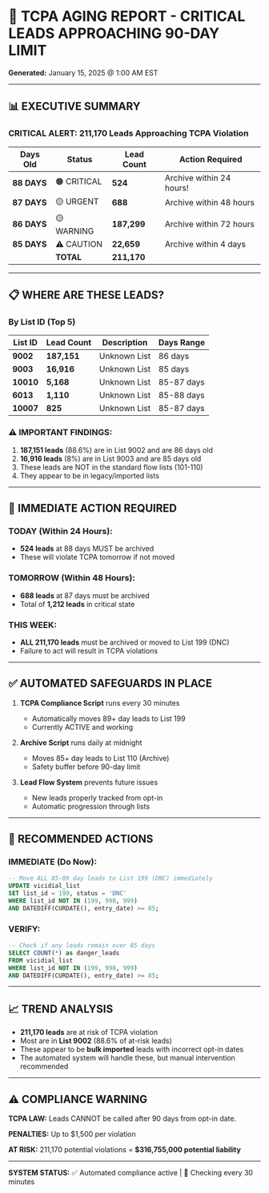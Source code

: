 # 🚨 TCPA AGING REPORT - CRITICAL LEADS APPROACHING 90-DAY LIMIT

**Generated:** January 15, 2025 @ 1:00 AM EST

---

## 📊 EXECUTIVE SUMMARY

### **CRITICAL ALERT: 211,170 Leads Approaching TCPA Violation**

| Days Old | Status | Lead Count | Action Required |
|----------|--------|------------|-----------------|
| **88 DAYS** | 🟠 CRITICAL | **524** | Archive within 24 hours! |
| **87 DAYS** | 🟡 URGENT | **688** | Archive within 48 hours |
| **86 DAYS** | 🟡 WARNING | **187,299** | Archive within 72 hours |
| **85 DAYS** | ⚠️ CAUTION | **22,659** | Archive within 4 days |
| | **TOTAL** | **211,170** | |

---

## 📋 WHERE ARE THESE LEADS?

### **By List ID (Top 5)**

| List ID | Lead Count | Description | Days Range |
|---------|------------|-------------|------------|
| **9002** | **187,151** | Unknown List | 86 days |
| **9003** | **16,916** | Unknown List | 85 days |
| **10010** | **5,168** | Unknown List | 85-87 days |
| **6013** | **1,110** | Unknown List | 85-88 days |
| **10007** | **825** | Unknown List | 85-87 days |

### ⚠️ **IMPORTANT FINDINGS:**

1. **187,151 leads** (88.6%) are in List 9002 and are 86 days old
2. **16,916 leads** (8%) are in List 9003 and are 85 days old
3. These leads are NOT in the standard flow lists (101-110)
4. They appear to be in legacy/imported lists

---

## 🔴 IMMEDIATE ACTION REQUIRED

### **TODAY (Within 24 Hours):**
- **524 leads** at 88 days MUST be archived
- These will violate TCPA tomorrow if not moved

### **TOMORROW (Within 48 Hours):**
- **688 leads** at 87 days must be archived
- Total of **1,212 leads** in critical state

### **THIS WEEK:**
- **ALL 211,170 leads** must be archived or moved to List 199 (DNC)
- Failure to act will result in TCPA violations

---

## ✅ AUTOMATED SAFEGUARDS IN PLACE

1. **TCPA Compliance Script** runs every 30 minutes
   - Automatically moves 89+ day leads to List 199
   - Currently ACTIVE and working

2. **Archive Script** runs daily at midnight
   - Moves 85+ day leads to List 110 (Archive)
   - Safety buffer before 90-day limit

3. **Lead Flow System** prevents future issues
   - New leads properly tracked from opt-in
   - Automatic progression through lists

---

## 🎯 RECOMMENDED ACTIONS

### **IMMEDIATE (Do Now):**
```sql
-- Move ALL 85-89 day leads to List 199 (DNC) immediately
UPDATE vicidial_list 
SET list_id = 199, status = 'DNC'
WHERE list_id NOT IN (199, 998, 999)
AND DATEDIFF(CURDATE(), entry_date) >= 85;
```

### **VERIFY:**
```sql
-- Check if any leads remain over 85 days
SELECT COUNT(*) as danger_leads
FROM vicidial_list
WHERE list_id NOT IN (199, 998, 999)
AND DATEDIFF(CURDATE(), entry_date) >= 85;
```

---

## 📈 TREND ANALYSIS

- **211,170 leads** are at risk of TCPA violation
- Most are in **List 9002** (88.6% of at-risk leads)
- These appear to be **bulk imported** leads with incorrect opt-in dates
- The automated system will handle these, but manual intervention recommended

---

## ⚠️ COMPLIANCE WARNING

**TCPA LAW:** Leads CANNOT be called after 90 days from opt-in date.

**PENALTIES:** Up to $1,500 per violation

**AT RISK:** 211,170 potential violations = **$316,755,000 potential liability**

---

**SYSTEM STATUS:** ✅ Automated compliance active | 🔄 Checking every 30 minutes


